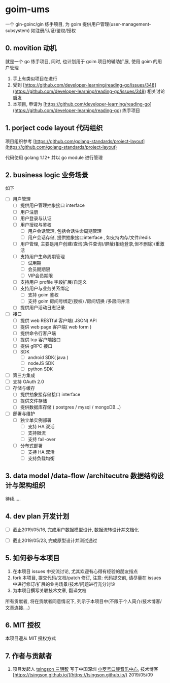 # goim-ums
一个 gin-goinc/gin 练手项目, 为 goim 提供用户管理(user-management-subsystem) 如注册/认证/鉴权/授权



## 0. movition 动机

就是一个 go 练手项目, 同时, 也计划用于 goim 项目的辅助扩展, 使用 goim 的用户管理
1. 手上有类似项目在进行
2. 受到 [https://github.com/developer-learning/reading-go/issues/348](https://github.com/developer-learning/reading-go/issues/348) 相关讨论启发
3. 本项目, 申请为 [https://github.com/developer-learning/reading-go](https://github.com/developer-learning/reading-go) 练手项目


## 1. porject code layout 代码组织

项目组织参考 [https://github.com/golang-standards/project-layout](https://github.com/golang-standards/project-layout)

代码使用 golang 1.12+ 并以 go module 进行管理

## 2. business logic 业务场景

如下
- [ ] 用户管理
  - [ ] 提供用户管理抽象接口 interface 
  - [ ] 用户注册
  - [ ]  用户登录与认证
  - [ ] 用户授权与鉴权
     - [ ] 用户会话管理, 包括会话生命周期管理
     - [ ] 用户会话存储, 提供抽象接口interface , 如支持内存/文件/redis
  - [ ] 用户管理, 主要是用户创建/查询(条件查询)/屏蔽(拒绝登录,但不删除)/重激活
  - [ ] 支持用户生命周期管理
    - [ ] 试用期
    - [ ] 会员期期限
    - [ ] VIP会员期限
  - [ ] 支持用户 profile 字段扩展/自定义
  - [ ] 支持用户与业务关系绑定
    - [ ] 支持 goim 鉴权
    - [ ] 支持 goim 房间号绑定(授权) /房间切换 /多房间并活
  - [ ] 提供用户活动日志记录
- [ ] 接口
  - [ ] 提供 web RESTful 客户端( JSON) API
  - [ ] 提供 web page 客户端( web form ) 
  - [ ] 提供命令行客户端
  - [ ] 提供 tcp 客户端接口
  - [ ] 提供 gRPC 接口
  - [ ] SDK
    - [ ] android SDK( java )
    - [ ] nodeJS SDK
    - [ ] python SDK
 - [ ] 第三方集成
  - [ ] 支持 OAuth 2.0  
- [ ] 存储与缓存
  - [ ] 提供抽象接存储接口 interface 
  - [ ] 提供文件存储
  - [ ] 提供数据库存储 ( postgres / mysql / mongoDB...)
- [ ] 部署与维护
  - [ ] 独立单实例部署
    - [ ] 支持 HA 双活
    - [ ] 支持限流
    - [ ] 支持 fail-over
  - [ ] 分布式部署 
      - [ ] 支持 HA 双活
      - [ ] 支持负载均衡

## 3. data model /data-flow /architecutre 数据结构设计与架构组织

待续.....

## 4. dev plan 开发计划

- [ ] 截止2019/05/16,  完成用户数据模型设计, 数据流转设计并文档化
- [ ] 截止2019/05/23,  完成原型设计并测试通过


## 5.   如何参与本项目

1. 在本项目 issues 中交流讨论, 尤其欢迎有心得有经验的朋友指点
2. fork 本项目, 提交代码/文档/patch 修订, 注意: 代码提交前, 请尽量在 issues 中进行修订/扩展的业务场景/技术/问题进行充分讨论
3. 为本项目撰写关联技术文章, 翻译文档

所有贡献者, 将在贡献者同意情况下, 列示于本项目中(不限于个人简介/技术博客/文章连接....)

## 6. MIT 授权
本项目遵从 MIT 授权方式

## 7. 作者与贡献者
1.  项目发起人 [tsingson 三明智](https://github.com/tsingson) 写于中国深圳 [小罗号口琴音乐中心](https://tsingson.github.io/music/about-studio/),  技术博客[https://tsingson.github.io/](https://tsingson.github.io/) 2019/05/09

